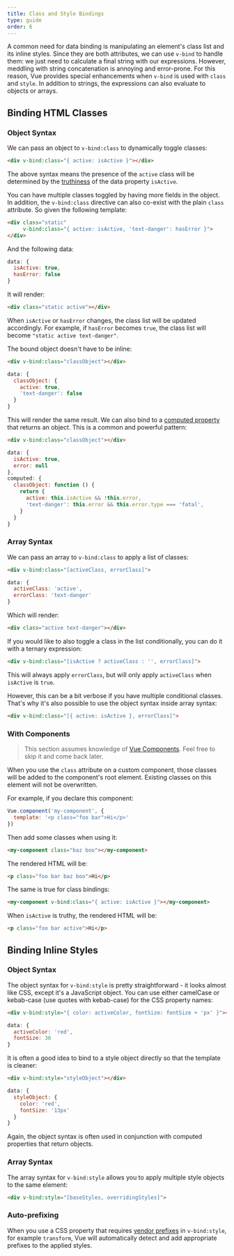 ```yaml
---
title: Class and Style Bindings
type: guide
order: 6
---
```


A common need for data binding is manipulating an element's class list and its inline styles. Since they are both attributes, we can use `v-bind` to handle them: we just need to calculate a final string with our expressions. However, meddling with string concatenation is annoying and error-prone. For this reason, Vue provides special enhancements when `v-bind` is used with `class` and `style`. In addition to strings, the expressions can also evaluate to objects or arrays.

## Binding HTML Classes

### Object Syntax

We can pass an object to `v-bind:class` to dynamically toggle classes:

``` html
<div v-bind:class="{ active: isActive }"></div>
```

The above syntax means the presence of the `active` class will be determined by the [truthiness](https://developer.mozilla.org/en-US/docs/Glossary/Truthy) of the data property `isActive`.

You can have multiple classes toggled by having more fields in the object. In addition, the `v-bind:class` directive can also co-exist with the plain `class` attribute. So given the following template:

``` html
<div class="static"
     v-bind:class="{ active: isActive, 'text-danger': hasError }">
</div>
```

And the following data:

``` js
data: {
  isActive: true,
  hasError: false
}
```

It will render:

``` html
<div class="static active"></div>
```

When `isActive` or `hasError` changes, the class list will be updated accordingly. For example, if `hasError` becomes `true`, the class list will become `"static active text-danger"`.

The bound object doesn't have to be inline:

``` html
<div v-bind:class="classObject"></div>
```
``` js
data: {
  classObject: {
    active: true,
    'text-danger': false
  }
}
```

This will render the same result. We can also bind to a [computed property](computed.html) that returns an object. This is a common and powerful pattern:

``` html
<div v-bind:class="classObject"></div>
```
``` js
data: {
  isActive: true,
  error: null
},
computed: {
  classObject: function () {
    return {
      active: this.isActive && !this.error,
      'text-danger': this.error && this.error.type === 'fatal',
    }
  }
}
```

### Array Syntax

We can pass an array to `v-bind:class` to apply a list of classes:

``` html
<div v-bind:class="[activeClass, errorClass]">
```
``` js
data: {
  activeClass: 'active',
  errorClass: 'text-danger'
}
```

Which will render:

``` html
<div class="active text-danger"></div>
```

If you would like to also toggle a class in the list conditionally, you can do it with a ternary expression:

``` html
<div v-bind:class="[isActive ? activeClass : '', errorClass]">
```

This will always apply `errorClass`, but will only apply `activeClass` when `isActive` is `true`.

However, this can be a bit verbose if you have multiple conditional classes. That's why it's also possible to use the object syntax inside array syntax:

``` html
<div v-bind:class="[{ active: isActive }, errorClass]">
```

### With Components

> This section assumes knowledge of [Vue Components](components.html). Feel free to skip it and come back later.

When you use the `class` attribute on a custom component, those classes will be added to the component's root element. Existing classes on this element will not be overwritten.

For example, if you declare this component:

``` js
Vue.component('my-component', {
  template: '<p class="foo bar">Hi</p>'
})
```

Then add some classes when using it:

``` html
<my-component class="baz boo"></my-component>
```

The rendered HTML will be:

``` html
<p class="foo bar baz boo">Hi</p>
```

The same is true for class bindings:

``` html
<my-component v-bind:class="{ active: isActive }"></my-component>
```

When `isActive` is truthy, the rendered HTML will be:

``` html
<p class="foo bar active">Hi</p>
```

## Binding Inline Styles

### Object Syntax

The object syntax for `v-bind:style` is pretty straightforward - it looks almost like CSS, except it's a JavaScript object. You can use either camelCase or kebab-case (use quotes with kebab-case) for the CSS property names:

``` html
<div v-bind:style="{ color: activeColor, fontSize: fontSize + 'px' }"></div>
```
``` js
data: {
  activeColor: 'red',
  fontSize: 30
}
```

It is often a good idea to bind to a style object directly so that the template is cleaner:

``` html
<div v-bind:style="styleObject"></div>
```
``` js
data: {
  styleObject: {
    color: 'red',
    fontSize: '13px'
  }
}
```

Again, the object syntax is often used in conjunction with computed properties that return objects.

### Array Syntax

The array syntax for `v-bind:style` allows you to apply multiple style objects to the same element:

``` html
<div v-bind:style="[baseStyles, overridingStyles]">
```

### Auto-prefixing

When you use a CSS property that requires [vendor prefixes](https://developer.mozilla.org/en-US/docs/Glossary/Vendor_Prefix) in `v-bind:style`, for example `transform`, Vue will automatically detect and add appropriate prefixes to the applied styles.
